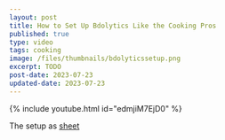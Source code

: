 ```yaml
---
layout: post
title: How to Set Up Bdolytics Like the Cooking Pros
published: true
type: video
tags: cooking
image: /files/thumbnails/bdolyticssetup.png
excerpt: TODO
post-date: 2023-07-23
updated-date: 2023-07-23
---
```


{% include youtube.html id="edmjiM7EjD0" %}

The setup as [sheet](https://docs.google.com/document/d/1lcvZO_FefU0M_InORk1IBTzTytSlUDYv0FrnofWD__c/edit)
